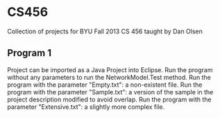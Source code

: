 CS456
=====

Collection of projects for BYU Fall 2013 CS 456 taught by Dan Olsen

Program 1
---------

Project can be imported as a Java Project into Eclipse.
Run the program without any parameters to run the NetworkModel.Test method.
Run the program with the parameter "Empty.txt": a non-existent file.
Run the program with the parameter "Sample.txt": a version of the sample in the project description modified to avoid overlap.
Run the program with the parameter "Extensive.txt": a slightly more complex file.
